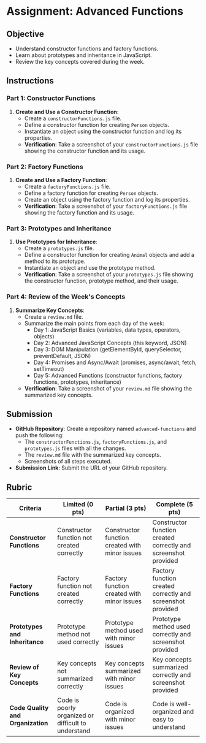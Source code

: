 # Assignment: Advanced Functions

## Objective

- Understand constructor functions and factory functions.
- Learn about prototypes and inheritance in JavaScript.
- Review the key concepts covered during the week.

## Instructions

### Part 1: Constructor Functions

1. **Create and Use a Constructor Function**:
   - Create a `constructorFunctions.js` file.
   - Define a constructor function for creating `Person` objects.
   - Instantiate an object using the constructor function and log its properties.
   - **Verification**: Take a screenshot of your `constructorFunctions.js` file showing the constructor function and its usage.

### Part 2: Factory Functions

1. **Create and Use a Factory Function**:
   - Create a `factoryFunctions.js` file.
   - Define a factory function for creating `Person` objects.
   - Create an object using the factory function and log its properties.
   - **Verification**: Take a screenshot of your `factoryFunctions.js` file showing the factory function and its usage.

### Part 3: Prototypes and Inheritance

1. **Use Prototypes for Inheritance**:
   - Create a `prototypes.js` file.
   - Define a constructor function for creating `Animal` objects and add a method to its prototype.
   - Instantiate an object and use the prototype method.
   - **Verification**: Take a screenshot of your `prototypes.js` file showing the constructor function, prototype method, and their usage.

### Part 4: Review of the Week's Concepts

1. **Summarize Key Concepts**:
   - Create a `review.md` file.
   - Summarize the main points from each day of the week:
     - Day 1: JavaScript Basics (variables, data types, operators, objects)
     - Day 2: Advanced JavaScript Concepts (this keyword, JSON)
     - Day 3: DOM Manipulation (getElementById, querySelector, preventDefault, JSON)
     - Day 4: Promises and Async/Await (promises, async/await, fetch, setTimeout)
     - Day 5: Advanced Functions (constructor functions, factory functions, prototypes, inheritance)
   - **Verification**: Take a screenshot of your `review.md` file showing the summarized key concepts.

## Submission

- **GitHub Repository**: Create a repository named `advanced-functions` and push the following:
  - The `constructorFunctions.js`, `factoryFunctions.js`, and `prototypes.js` files with all the changes.
  - The `review.md` file with the summarized key concepts.
  - Screenshots of all steps executed.
- **Submission Link**: Submit the URL of your GitHub repository.

## Rubric

| Criteria                          | Limited (0 pts)                                     | Partial (3 pts)                                | Complete (5 pts)                                               |
| --------------------------------- | --------------------------------------------------- | ---------------------------------------------- | -------------------------------------------------------------- |
| **Constructor Functions**         | Constructor function not created correctly          | Constructor function created with minor issues | Constructor function created correctly and screenshot provided |
| **Factory Functions**             | Factory function not created correctly              | Factory function created with minor issues     | Factory function created correctly and screenshot provided     |
| **Prototypes and Inheritance**    | Prototype method not used correctly                 | Prototype method used with minor issues        | Prototype method used correctly and screenshot provided        |
| **Review of Key Concepts**        | Key concepts not summarized correctly               | Key concepts summarized with minor issues      | Key concepts summarized correctly and screenshot provided      |
| **Code Quality and Organization** | Code is poorly organized or difficult to understand | Code is organized with minor issues            | Code is well-organized and easy to understand                  |
